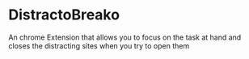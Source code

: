 # DistractoBreako
An chrome Extension that allows you to focus on the task at hand and closes the distracting sites when you try to open them
